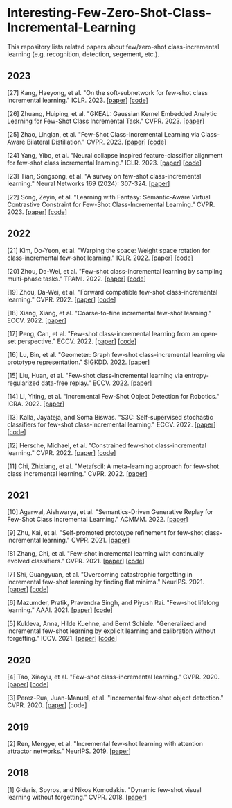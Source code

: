 # Interesting-Few-Zero-Shot-Class-Incremental-Learning
This repository lists related papers about few/zero-shot class-incremental learning (e.g. recognition, detection, segement, etc.). 

## 2023
[27] Kang, Haeyong, et al. "On the soft-subnetwork for few-shot class incremental learning." ICLR. 2023. [[paper](https://openreview.net/pdf?id=z57WK5lGeHd)] [[code](https://github.com/ihaeyong/SoftNet-FSCIL)]

[26] Zhuang, Huiping, et al. "GKEAL: Gaussian Kernel Embedded Analytic Learning for Few-Shot Class Incremental Task." CVPR. 2023. [[paper](https://openaccess.thecvf.com/content/CVPR2023/papers/Zhuang_GKEAL_Gaussian_Kernel_Embedded_Analytic_Learning_for_Few-Shot_Class_Incremental_CVPR_2023_paper.pdf)]

[25] Zhao, Linglan, et al. "Few-Shot Class-Incremental Learning via Class-Aware Bilateral Distillation." CVPR. 2023. [[paper](https://openaccess.thecvf.com/content/CVPR2023/papers/Zhao_Few-Shot_Class-Incremental_Learning_via_Class-Aware_Bilateral_Distillation_CVPR_2023_paper.pdf)] [[code](https://github.com/LinglanZhao/BiDistFSCIL)]

[24] Yang, Yibo, et al. "Neural collapse inspired feature-classifier alignment for few-shot class incremental learning." ICLR. 2023. [[paper](https://arxiv.org/pdf/2302.03004.pdf)] [[code](https://github.com/NeuralCollapseApplications/FSCIL)]

[23] Tian, Songsong, et al. "A survey on few-shot class-incremental learning." Neural Networks 169 (2024): 307-324. [[paper](https://www.sciencedirect.com/science/article/pii/S0893608023006019)]

[22] Song, Zeyin, et al. "Learning with Fantasy: Semantic-Aware Virtual Contrastive Constraint for Few-Shot Class-Incremental Learning." CVPR. 2023. [[paper](https://openaccess.thecvf.com/content/CVPR2023/papers/Song_Learning_With_Fantasy_Semantic-Aware_Virtual_Contrastive_Constraint_for_Few-Shot_Class-Incremental_CVPR_2023_paper.pdf)] [[code](https://github.com/zysong0113/SAVC)]

## 2022
[21] Kim, Do-Yeon, et al. "Warping the space: Weight space rotation for class-incremental few-shot learning." ICLR. 2022. [[paper](https://openreview.net/pdf?id=kPLzOfPfA2l)] [[code](https://github.com/EdwinKim3069/WaRP-CIFSL)]

[20] Zhou, Da-Wei, et al. "Few-shot class-incremental learning by sampling multi-phase tasks." TPAMI. 2022. [[paper](https://ieeexplore.ieee.org/stamp/stamp.jsp?tp=&arnumber=9864267)] [[code](https://github.com/zhoudw-zdw/TPAMI-Limit)]

[19] Zhou, Da-Wei, et al. "Forward compatible few-shot class-incremental learning." CVPR. 2022. [[paper](https://openaccess.thecvf.com/content/CVPR2022/papers/Zhou_Forward_Compatible_Few-Shot_Class-Incremental_Learning_CVPR_2022_paper.pdf)] [[code](https://github.com/zhoudw-zdw/CVPR22-Fact)]

[18] Xiang, Xiang, et al. "Coarse-to-fine incremental few-shot learning." ECCV. 2022. [[paper](https://link.springer.com/chapter/10.1007/978-3-031-19821-2_12)]

[17] Peng, Can, et al. "Few-shot class-incremental learning from an open-set perspective." ECCV. 2022. [[paper](https://link.springer.com/chapter/10.1007/978-3-031-19806-9_22)] [[code](https://github.com/CanPeng123/FSCIL_ALICE)]

[16] Lu, Bin, et al. "Geometer: Graph few-shot class-incremental learning via prototype representation." SIGKDD. 2022. [[paper](https://dl.acm.org/doi/pdf/10.1145/3534678.3539280)]

[15] Liu, Huan, et al. "Few-shot class-incremental learning via entropy-regularized data-free replay." ECCV. 2022. [[paper](https://link.springer.com/chapter/10.1007/978-3-031-20053-3_9)]

[14] Li, Yiting, et al. "Incremental Few-Shot Object Detection for Robotics." ICRA. 2022. [[paper](https://ieeexplore.ieee.org/stamp/stamp.jsp?tp=&arnumber=9811856)]

[13] Kalla, Jayateja, and Soma Biswas. "S3C: Self-supervised stochastic classifiers for few-shot class-incremental learning." ECCV. 2022. [[paper](https://link.springer.com/chapter/10.1007/978-3-031-19806-9_25)] [[code](https://github.com/JAYATEJAK/S3C)]

[12] Hersche, Michael, et al. "Constrained few-shot class-incremental learning." CVPR. 2022. [[paper](https://openaccess.thecvf.com/content/CVPR2022/papers/Hersche_Constrained_Few-Shot_Class-Incremental_Learning_CVPR_2022_paper.pdf)] [[code](https://github.com/IBM/constrained-FSCIL)]

[11] Chi, Zhixiang, et al. "Metafscil: A meta-learning approach for few-shot class incremental learning." CVPR. 2022. [[paper](https://openaccess.thecvf.com/content/CVPR2022/papers/Chi_MetaFSCIL_A_Meta-Learning_Approach_for_Few-Shot_Class_Incremental_Learning_CVPR_2022_paper.pdf)]
## 2021

[10] Agarwal, Aishwarya, et al. "Semantics-Driven Generative Replay for Few-Shot Class Incremental Learning." ACMMM. 2022. [[paper](https://dl.acm.org/doi/pdf/10.1145/3503161.3548160)]

[9] Zhu, Kai, et al. "Self-promoted prototype refinement for few-shot class-incremental learning." CVPR. 2021. [[paper](https://openaccess.thecvf.com/content/CVPR2021/papers/Zhu_Self-Promoted_Prototype_Refinement_for_Few-Shot_Class-Incremental_Learning_CVPR_2021_paper.pdf)] 

[8] Zhang, Chi, et al. "Few-shot incremental learning with continually evolved classifiers." CVPR. 2021. [[paper](https://openaccess.thecvf.com/content/CVPR2021/papers/Zhang_Few-Shot_Incremental_Learning_With_Continually_Evolved_Classifiers_CVPR_2021_paper.pdf)] [[code](https://github.com/icoz69/CEC-CVPR2021/tree/main)]


[7] Shi, Guangyuan, et al. "Overcoming catastrophic forgetting in incremental few-shot learning by finding flat minima." NeurIPS. 2021. [[paper](https://proceedings.neurips.cc/paper_files/paper/2021/file/357cfba15668cc2e1e73111e09d54383-Paper.pdf)] [[code](https://github.com/moukamisama/F2M)]

[6] Mazumder, Pratik, Pravendra Singh, and Piyush Rai. "Few-shot lifelong learning." AAAI. 2021. [[paper](https://arxiv.org/pdf/2103.00991.pdf)] [[code](https://github.com/pratikm141/FSLL)]

[5] Kukleva, Anna, Hilde Kuehne, and Bernt Schiele. "Generalized and incremental few-shot learning by explicit learning and calibration without forgetting." ICCV. 2021. [[paper](https://openaccess.thecvf.com/content/ICCV2021/papers/Kukleva_Generalized_and_Incremental_Few-Shot_Learning_by_Explicit_Learning_and_Calibration_ICCV_2021_paper.pdf)] [[code](https://github.com/annusha/LCwoF)]

## 2020
[4] Tao, Xiaoyu, et al. "Few-shot class-incremental learning." CVPR. 2020. [[paper](https://openaccess.thecvf.com/content_CVPR_2020/papers/Tao_Few-Shot_Class-Incremental_Learning_CVPR_2020_paper.pdf)] [[code](https://github.com/xyutao/fscil)]

[3] Perez-Rua, Juan-Manuel, et al. "Incremental few-shot object detection." CVPR. 2020. [[paper](https://openaccess.thecvf.com/content_CVPR_2020/papers/Perez-Rua_Incremental_Few-Shot_Object_Detection_CVPR_2020_paper.pdf)] [code]

## 2019 
[2] Ren, Mengye, et al. "Incremental few-shot learning with attention attractor networks." NeurIPS. 2019. [[paper](https://proceedings.neurips.cc/paper_files/paper/2019/file/e833e042f509c996b1b25324d56659fb-Paper.pdf)]

## 2018
[1] Gidaris, Spyros, and Nikos Komodakis. "Dynamic few-shot visual learning without forgetting." CVPR. 2018. [[paper](https://openaccess.thecvf.com/content_cvpr_2018/papers/Gidaris_Dynamic_Few-Shot_Visual_CVPR_2018_paper.pdf)]
